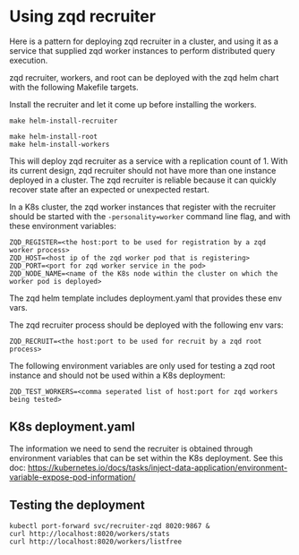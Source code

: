 # Using zqd recruiter

Here is a pattern for deploying zqd recruiter in a cluster, and using it as a service that supplied zqd worker instances to perform distributed query execution.

zqd recruiter, workers, and root can be deployed with the zqd helm chart with the following Makefile targets.

Install the recruiter and let it come up before installing the workers.
```
make helm-install-recruiter
```

```
make helm-install-root
make helm-install-workers
```


This will deploy zqd recruiter as a service with a replication count of 1. With its current design, zqd recruiter should not have more than one instance deployed in a cluster. The zqd recruiter is reliable because it can quickly recover state after an expected or unexpected restart.

In a K8s cluster, the zqd worker instances that register with the recruiter should be started with the `-personality=worker` command line flag, and with these environment variables:

```
ZQD_REGISTER=<the host:port to be used for registration by a zqd worker process>
ZQD_HOST=<host ip of the zqd worker pod that is registering>
ZQD_PORT=<port for zqd worker service in the pod>
ZQD_NODE_NAME=<name of the K8s node within the cluster on which the worker pod is deployed>
```

The zqd helm template includes deployment.yaml that provides these env vars.

The zqd recruiter process should be deployed with the following env vars:
```
ZQD_RECRUIT=<the host:port to be used for recruit by a zqd root process>
```

The following environment variables are only used for testing a zqd root instance and should not be used within a K8s deployment:

```
ZQD_TEST_WORKERS=<comma seperated list of host:port for zqd workers being tested>
```
## K8s deployment.yaml

The information we need to send the recruiter is obtained through environment
variables that can be set within the K8s deployment. See this doc:
https://kubernetes.io/docs/tasks/inject-data-application/environment-variable-expose-pod-information/

## Testing the deployment

```
kubectl port-forward svc/recruiter-zqd 8020:9867 &
curl http://localhost:8020/workers/stats
curl http://localhost:8020/workers/listfree
```




